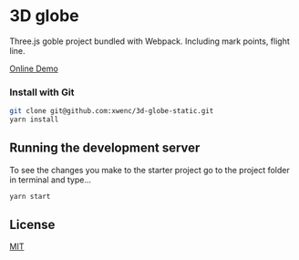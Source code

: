 # 3D globe

Three.js goble project bundled with Webpack. Including mark points, flight line.

[Online Demo](https://globe.thinman918.now.sh/)


### Install with Git

```bash
git clone git@github.com:xwenc/3d-globe-static.git 
yarn install
```

## Running the development server
To see the changes you make to the starter project go to the project folder in terminal and type...

```bash
yarn start
```

## License
[MIT](https://github.com/edwinwebb/three-seed/blob/master/LICENSE)
